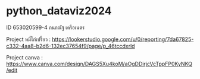 # python_dataviz2024
ID 653020599-4 กนกณัฐ เครือเนตร


Project หมี่ไก่เปรี้ยว : https://lookerstudio.google.com/u/0/reporting/7da67825-c332-4aa8-b2d6-132ec37654f9/page/p_46tccdxrld


Project canva : https://www.canva.com/design/DAGS5Xu4koM/aOgDDirjcVcTppFP0KyNKQ/edit
